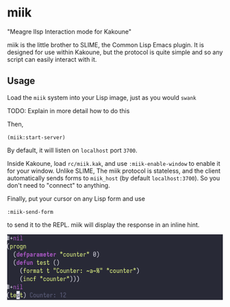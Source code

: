 # miik
"Meagre lIsp Interaction mode for Kakoune"

miik is the little brother to SLIME, the Common Lisp Emacs plugin.
It is designed for use within Kakoune, but the protocol is quite simple
and so any script can easily interact with it.

## Usage
Load the `miik` system into your Lisp image, just as you would `swank`

TODO: Explain in more detail how to do this

Then,
```
(miik:start-server)
```
By default, it will listen on `localhost` port `3700`.

Inside Kakoune, load `rc/miik.kak`, and use `:miik-enable-window` to enable it for your window.
Unlike SLIME, The miik protocol is stateless,
and the client automatically sends forms to `miik_host`
(by default `localhost:3700`).
So you don't need to "connect" to anything.

Finally, put your cursor on any Lisp form and use
```
:miik-send-form
```
to send it to the REPL.
miik will display the response in an inline hint.

![miik overlay](images/evaluating_mutable_state.png)
